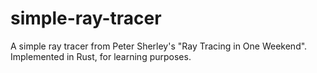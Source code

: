 # simple-ray-tracer
A simple ray tracer from Peter Sherley's "Ray Tracing in One Weekend".
Implemented in Rust, for learning purposes.
